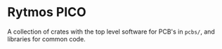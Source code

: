 # Rytmos PICO

A collection of crates with the top level software for PCB's in `pcbs/`, and libraries for common code.